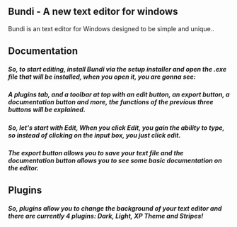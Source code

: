 ## Bundi - A new text editor for windows
Bundi is an text editor for Windows designed to be simple and unique..
## Documentation
##### So, to start editing, install Bundi via the setup installer and open the .exe file that will be installed, when you open it, you are gonna see:
##### A plugins tab, and a toolbar at top with an edit button, an export button, a documentation button and more, the functions of the previous three buttons will be explained.
##### So, let's start with Edit, When you click Edit, you gain the ability to type, so instead of clicking on the input box, you just click edit.
##### The export button allows you to save your text file and the documentation button allows you to see some basic documentation on the editor.

## Plugins

##### So, plugins allow you to change the background of your text editor and there are currently 4 plugins: Dark, Light, XP Theme and Stripes!
